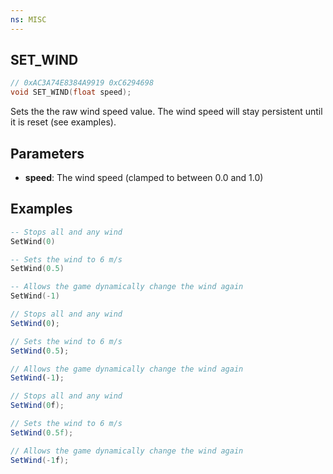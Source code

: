 ```yaml
---
ns: MISC
---
```

## SET_WIND

```c
// 0xAC3A74E8384A9919 0xC6294698
void SET_WIND(float speed);
```

Sets the the raw wind speed value. The wind speed will stay persistent until it is reset (see examples).

## Parameters
* **speed**: The wind speed (clamped to between 0.0 and 1.0)

## Examples
```lua
-- Stops all and any wind
SetWind(0)

-- Sets the wind to 6 m/s
SetWind(0.5)

-- Allows the game dynamically change the wind again
SetWind(-1)
```

```js
// Stops all and any wind
SetWind(0);

// Sets the wind to 6 m/s
SetWind(0.5);

// Allows the game dynamically change the wind again
SetWind(-1);
```

```cs
// Stops all and any wind
SetWind(0f);

// Sets the wind to 6 m/s
SetWind(0.5f);

// Allows the game dynamically change the wind again
SetWind(-1f);
```
